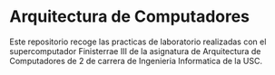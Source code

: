 # Arquitectura de Computadores
Este repositorio recoge las practicas de laboratorio realizadas con el supercomputador Finisterrae III de la asignatura de Arquitectura de Computadores de 2
de carrera de Ingenieria Informatica de la USC.
